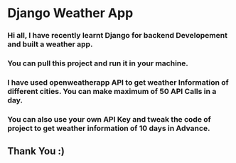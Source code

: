 # Django Weather App

### Hi all, I have recently learnt Django for backend Developement and built a weather app.
### You can pull this project and run it in your machine.
### I have used openweatherapp API to get weather Information of different cities. You can make maximum of 50 API Calls in a day.
### You can also use your own API Key and tweak the code of project to get weather information of 10 days in Advance.


## Thank You :)
